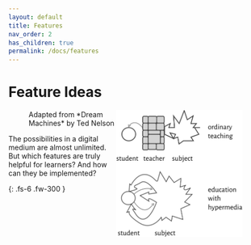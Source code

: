 ```yaml
---
layout: default
title: Features
nav_order: 2
has_children: true
permalink: /docs/features
---
```


# Feature Ideas

<figure>
  <img align="right" width="250"  src="/assets/images/hyperlearning3.svg">
  <figcaption>Adapted from *Dream Machines* by Ted Nelson</figcaption>
</figure>




The possibilities in a digital medium are almost unlimited. But which features are truly helpful for learners? And how can they be implemented? 

{: .fs-6 .fw-300 }
